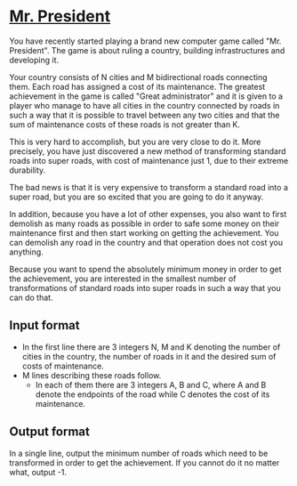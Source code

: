 # [Mr. President][link]

You have recently started playing a brand new computer game called "Mr. President". The game is about ruling a country, building infrastructures and developing it.

Your country consists of N cities and M bidirectional roads connecting them. Each road has assigned a cost of its maintenance. The greatest achievement in the game is called "Great administrator" and it is given to a player who manage to have all cities in the country connected by roads in such a way that it is possible to travel between any two cities and that the sum of maintenance costs of these roads is not greater than K.

This is very hard to accomplish, but you are very close to do it. More precisely, you have just discovered a new method of transforming standard roads into super roads, with cost of maintenance just 1, due to their extreme durability.

The bad news is that it is very expensive to transform a standard road into a super road, but you are so excited that you are going to do it anyway.

In addition, because you have a lot of other expenses, you also want to first demolish as many roads as possible in order to safe some money on their maintenance first and then start working on getting the achievement. You can demolish any road in the country and that operation does not cost you anything.

Because you want to spend the absolutely minimum money in order to get the achievement, you are interested in the smallest number of transformations of standard roads into super roads in such a way that you can do that.

## Input format

- In the first line there are 3 integers N, M and K denoting the number of cities in the country, the number of roads in it and the desired sum of costs of maintenance.
- M lines describing these roads follow.
  - In each of them there are 3 integers A, B and C, where A and B denote the endpoints of the road while C denotes the cost of its maintenance.

## Output format

In a single line, output the minimum number of roads which need to be transformed in order to get the achievement. If you cannot do it no matter what, output -1.

[link]: https://www.hackerearth.com/practice/algorithms/graphs/minimum-spanning-tree/practice-problems/algorithm/mr-president/
